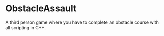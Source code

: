 # ObstacleAssault

A third person game where you have to complete an obstacle course with all scripting in C++.
